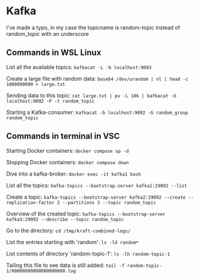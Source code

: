 # Kafka

I've made a typo, in my case the topicname is random-topic instead of random_topic with an underscore

## Commands in WSL Linux

List all the available topics: `kafkacat -L -b localhost:9093`

Create a large file with random data: `base64 /dev/urandom | nl | head -c 1000000000 > large.txt`

Sending data to this topic: `cat large.txt | pv -L 10k | kafkacat -b localhost:9092 -P -t random_topic`

Starting a Kafka-consumer: `kafkacat -b localhost:9092 -G random_group random_topic`

## Commands in terminal in VSC

Starting Docker containers: `docker compose up -d`

Stopping Docker containers: `docker compose down`

Dive into a kafka-broker: `docker exec -it kafka1 bash`

List all the topics: `kafka-topics --bootstrap-server kafka1:29092 --list`

Create a topic: `kafka-topics --bootstrap-server kafka2:29092 --create --replication-factor 2 --partitions 3 --topic random_topic`

Overview of the created topic: `kafka-topics --bootstrap-server kafka3:29092 --describe --topic random_topic`

Go to the directory: `cd /tmp/kraft-combined-logs/`

List the entries starting with 'random': `ls -ld random*`

List contents of directory 'random-topic-1': `ls -lh random-topic-1`

Tailing this file to see data is still added: `tail -f random-topic-1/00000000000000000000.log`
